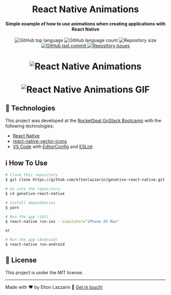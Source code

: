 <h1 align="center">
    <img alt="" src="" />
    <br>
    React Native Animations
</h1>

<h4 align="center">
  Simple example of how to use animations when creating applications with React Native
</h4>

<p align="center">
  <img alt="GitHub top language" src="https://img.shields.io/github/languages/top/eltonlazzarin/gonative-react-native.svg">

  <img alt="GitHub language count" src="https://img.shields.io/github/languages/count/eltonlazzarin/gonative-react-native.svg">

  <img alt="Repository size" src="https://img.shields.io/github/repo-size/eltonlazzarin/gonative-react-native.svg">
  <a href="https://github.com/eltonlazzarin/shoestore/commits/master">
    <img alt="GitHub last commit" src="https://img.shields.io/github/last-commit/eltonlazzarin/gonative-react-native.svg">
  </a>

  <a href="https://github.com/eltonlazzarin/shoestore-app/issues">
    <img alt="Repository issues" src="https://img.shields.io/github/issues/eltonlazzarin/gonative-react-native.svg">
  </a>
</p>

<h1 align="center">
    <img alt="React Native Animations" src="https://github.com/eltonlazzarin/gonative-react-native/blob/master/assets/screenshotsapp.png" />
    <br>
</h1>

<h1 align="center">
    <img alt="React Native Animations GIF" src="https://github.com/eltonlazzarin/gonative-react-native/blob/master/assets/appaction.gif" />
    <br>
</h1>

## :rocket: Technologies

This project was developed at the [RocketSeat GoStack Bootcamp](https://rocketseat.com.br/bootcamp) with the following technologies:

- [React Native](https://facebook.github.io/react-native/)
- [react-native-vector-icons](https://github.com/oblador/react-native-vector-icons)
- [VS Code](https://code.visualstudio.com) with [EditorConfig](https://marketplace.visualstudio.com/items?itemName=EditorConfig.EditorConfig) and [ESLint](https://marketplace.visualstudio.com/items?itemName=dbaeumer.vscode-eslint)

## :information_source: How To Use

```bash
# Clone this repository
$ git clone https://github.com/eltonlazzarin/gonative-react-native.git

# Go into the repository
$ cd gonative-react-native

# Install dependencies
$ yarn

# Run the app (iOS)
$ react-native run-ios --simulator="iPhone XS Max"

or

# Run the app (Android)
$ react-native run-android
```

## :memo: License

This project is under the MIT license.

---

Made with ♥ by Elton Lazzarin :wave: [Get in touch!](https://www.linkedin.com/in/eltonlazzarin/)
